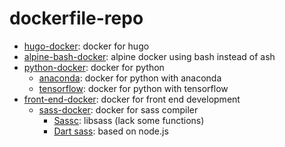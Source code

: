 # dockerfile-repo

* [hugo-docker](hugo-docker): docker for hugo    
* [alpine-bash-docker](alpine-bash-docker): alpine docker using bash instead of ash    
* [python-docker](python-docker): docker for python
    * [anaconda](python-docker/anaconda): docker for python with anaconda
    * [tensorflow](python-docker/tensorflow): docker for python with tensorflow
* [front-end-docker](front-end-docker): docker for front end development
    * [sass-docker](front-end-docker/sass-docker): docker for sass compiler
        * [Sassc](front-end-docker/sass-docker/libsass-docker): libsass (lack some functions)
        * [Dart sass](front-end-docker/sass-docker/dart-sass-docker): based on node.js
